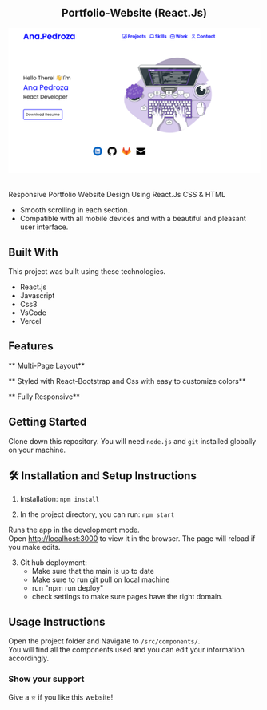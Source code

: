 <h2 align="center">
  Portfolio-Website (React.Js) <br/>
</h2>
<div align="center">
  <img alt="Demo" src="/home.png" />
</div>

<br/>

Responsive Portfolio Website Design Using React.Js CSS &amp; HTML

- Smooth scrolling in each section.
- Compatible with all mobile devices and with a beautiful and pleasant user interface.

## Built With

This project was built using these technologies.

- React.js
- Javascript
- Css3
- VsCode
- Vercel

## Features

** Multi-Page Layout**

** Styled with React-Bootstrap and Css with easy to customize colors**

** Fully Responsive**

## Getting Started

Clone down this repository. You will need `node.js` and `git` installed globally on your machine.

## 🛠 Installation and Setup Instructions

1. Installation: `npm install`

2. In the project directory, you can run: `npm start`

Runs the app in the development mode.\
Open [http://localhost:3000](http://localhost:3000) to view it in the browser.
The page will reload if you make edits.

3. Git hub deployment:
   - Make sure that the main is up to date
   - Make sure to run git pull on local machine
   - run "npm run deploy"
   - check settings to make sure pages have the right domain. 

## Usage Instructions

Open the project folder and Navigate to `/src/components/`. <br/>
You will find all the components used and you can edit your information accordingly.

### Show your support

Give a ⭐ if you like this website!

